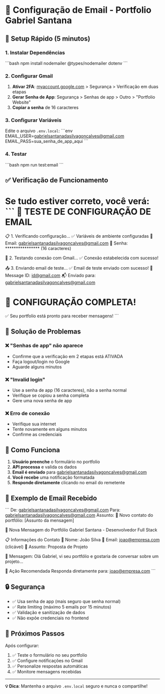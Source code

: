 # 📧 Configuração de Email - Portfolio Gabriel Santana

## 🚀 Setup Rápido (5 minutos)

### 1. Instalar Dependências
\`\`\`bash
npm install nodemailer @types/nodemailer dotenv
\`\`\`

### 2. Configurar Gmail
1. **Ativar 2FA**: [myaccount.google.com](https://myaccount.google.com) > Segurança > Verificação em duas etapas
2. **Gerar Senha de App**: Segurança > Senhas de app > Outro > "Portfolio Website"
3. **Copiar a senha** de 16 caracteres

### 3. Configurar Variáveis
Edite o arquivo `.env.local`:
\`\`\`env
EMAIL_USER=gabrielsantanadasilvagoncalves@gmail.com
EMAIL_PASS=sua_senha_de_app_aqui
\`\`\`

### 4. Testar
\`\`\`bash
npm run test:email
\`\`\`

## ✅ Verificação de Funcionamento

Se tudo estiver correto, você verá:
\`\`\`
🚀 TESTE DE CONFIGURAÇÃO DE EMAIL
==================================================

📋 1. Verificando configuração...
✅ Variáveis de ambiente configuradas
📧 Email: gabrielsantanadasilvagoncalves@gmail.com
🔑 Senha: **************** (16 caracteres)

🔄 2. Testando conexão com Gmail...
✅ Conexão estabelecida com sucesso!

📤 3. Enviando email de teste...
✅ Email de teste enviado com sucesso!
📧 Message ID: <id@gmail.com>
📬 Enviado para: gabrielsantanadasilvagoncalves@gmail.com

🎉 CONFIGURAÇÃO COMPLETA!
==================================================
✅ Seu portfolio está pronto para receber mensagens!
\`\`\`

## 🔧 Solução de Problemas

### ❌ "Senhas de app" não aparece
- Confirme que a verificação em 2 etapas está ATIVADA
- Faça logout/login no Google
- Aguarde alguns minutos

### ❌ "Invalid login"
- Use a senha de app (16 caracteres), não a senha normal
- Verifique se copiou a senha completa
- Gere uma nova senha de app

### ❌ Erro de conexão
- Verifique sua internet
- Tente novamente em alguns minutos
- Confirme as credenciais

## 📱 Como Funciona

1. **Usuário preenche** o formulário no portfolio
2. **API processa** e valida os dados
3. **Email é enviado** para gabrielsantanadasilvagoncalves@gmail.com
4. **Você recebe** uma notificação formatada
5. **Responde diretamente** clicando no email do remetente

## 🎨 Exemplo de Email Recebido

\`\`\`
De: gabrielsantanadasilvagoncalves@gmail.com
Para: gabrielsantanadasilvagoncalves@gmail.com
Assunto: 🚀 Novo contato do portfólio: [Assunto da mensagem]

💼 Nova Mensagem do Portfólio
Gabriel Santana - Desenvolvedor Full Stack

📋 Informações do Contato
👤 Nome: João Silva
📧 Email: joao@empresa.com (clicável)
📝 Assunto: Proposta de Projeto

💬 Mensagem:
Olá Gabriel, vi seu portfólio e gostaria de conversar sobre um projeto...

🎯 Ação Recomendada
Responda diretamente para: joao@empresa.com
\`\`\`

## 🔒 Segurança

- ✅ Usa senha de app (mais seguro que senha normal)
- ✅ Rate limiting (máximo 5 emails por 15 minutos)
- ✅ Validação e sanitização de dados
- ✅ Não expõe credenciais no frontend

## 🚀 Próximos Passos

Após configurar:
1. ✅ Teste o formulário no seu portfolio
2. ✅ Configure notificações no Gmail
3. ✅ Personalize respostas automáticas
4. ✅ Monitore mensagens recebidas

---

**💡 Dica**: Mantenha o arquivo `.env.local` seguro e nunca o compartilhe!

